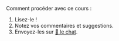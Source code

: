 <div class="lojbo simple_blockquotes"></div>
<div class="print:hidden">
</div>
<p data-md-type="paragraph">Comment procéder avec ce cours :</p>
<ol data-md-type="list" data-md-list-type="ordered" data-md-list-tight="true">
<li data-md-type="list_item" data-md-list-type="ordered">Lisez-le !</li>
<li data-md-type="list_item" data-md-list-type="ordered">Notez vos commentaires et suggestions.</li>
<li data-md-type="list_item" data-md-list-type="ordered">Envoyez-les sur <a href="https://lojban.pw/en/articles/live_chat/" data-md-type="link">💬 le chat</a>.</li>
</ol>
<div data-md-type="block_html"></div>
